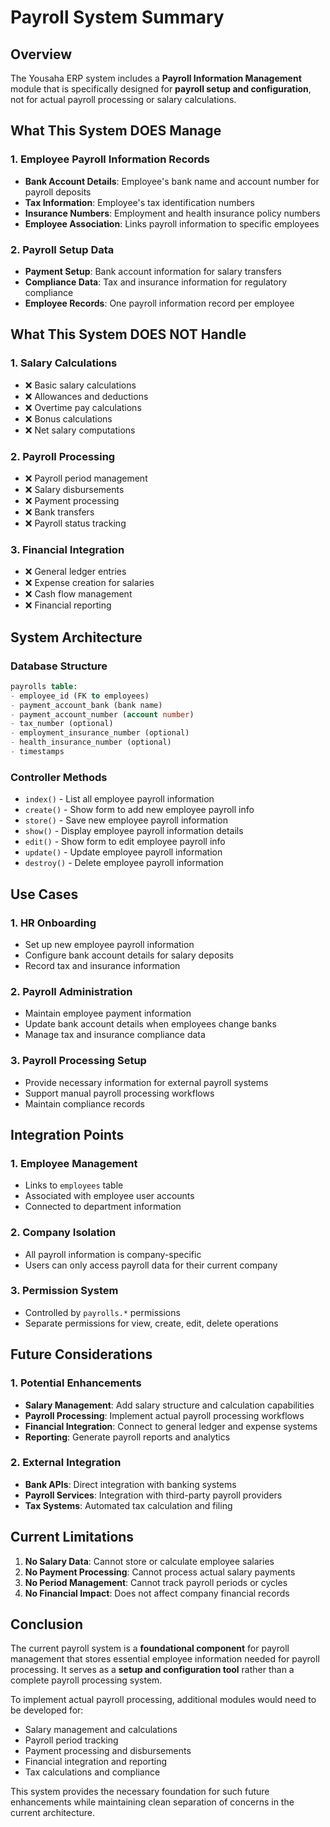 # Payroll System Summary

## Overview

The Yousaha ERP system includes a **Payroll Information Management** module that is specifically designed for **payroll setup and configuration**, not for actual payroll processing or salary calculations.

## What This System DOES Manage

### 1. Employee Payroll Information Records
- **Bank Account Details**: Employee's bank name and account number for payroll deposits
- **Tax Information**: Employee's tax identification numbers
- **Insurance Numbers**: Employment and health insurance policy numbers
- **Employee Association**: Links payroll information to specific employees

### 2. Payroll Setup Data
- **Payment Setup**: Bank account information for salary transfers
- **Compliance Data**: Tax and insurance information for regulatory compliance
- **Employee Records**: One payroll information record per employee

## What This System DOES NOT Handle

### 1. Salary Calculations
- ❌ Basic salary calculations
- ❌ Allowances and deductions
- ❌ Overtime pay calculations
- ❌ Bonus calculations
- ❌ Net salary computations

### 2. Payroll Processing
- ❌ Payroll period management
- ❌ Salary disbursements
- ❌ Payment processing
- ❌ Bank transfers
- ❌ Payroll status tracking

### 3. Financial Integration
- ❌ General ledger entries
- ❌ Expense creation for salaries
- ❌ Cash flow management
- ❌ Financial reporting

## System Architecture

### Database Structure
```sql
payrolls table:
- employee_id (FK to employees)
- payment_account_bank (bank name)
- payment_account_number (account number)
- tax_number (optional)
- employment_insurance_number (optional)
- health_insurance_number (optional)
- timestamps
```

### Controller Methods
- `index()` - List all employee payroll information
- `create()` - Show form to add new employee payroll info
- `store()` - Save new employee payroll information
- `show()` - Display employee payroll information details
- `edit()` - Show form to edit employee payroll info
- `update()` - Update employee payroll information
- `destroy()` - Delete employee payroll information

## Use Cases

### 1. HR Onboarding
- Set up new employee payroll information
- Configure bank account details for salary deposits
- Record tax and insurance information

### 2. Payroll Administration
- Maintain employee payment information
- Update bank account details when employees change banks
- Manage tax and insurance compliance data

### 3. Payroll Processing Setup
- Provide necessary information for external payroll systems
- Support manual payroll processing workflows
- Maintain compliance records

## Integration Points

### 1. Employee Management
- Links to `employees` table
- Associated with employee user accounts
- Connected to department information

### 2. Company Isolation
- All payroll information is company-specific
- Users can only access payroll data for their current company

### 3. Permission System
- Controlled by `payrolls.*` permissions
- Separate permissions for view, create, edit, delete operations

## Future Considerations

### 1. Potential Enhancements
- **Salary Management**: Add salary structure and calculation capabilities
- **Payroll Processing**: Implement actual payroll processing workflows
- **Financial Integration**: Connect to general ledger and expense systems
- **Reporting**: Generate payroll reports and analytics

### 2. External Integration
- **Bank APIs**: Direct integration with banking systems
- **Payroll Services**: Integration with third-party payroll providers
- **Tax Systems**: Automated tax calculation and filing

## Current Limitations

1. **No Salary Data**: Cannot store or calculate employee salaries
2. **No Payment Processing**: Cannot process actual salary payments
3. **No Period Management**: Cannot track payroll periods or cycles
4. **No Financial Impact**: Does not affect company financial records

## Conclusion

The current payroll system is a **foundational component** for payroll management that stores essential employee information needed for payroll processing. It serves as a **setup and configuration tool** rather than a complete payroll processing system.

To implement actual payroll processing, additional modules would need to be developed for:
- Salary management and calculations
- Payroll period tracking
- Payment processing and disbursements
- Financial integration and reporting
- Tax calculations and compliance

This system provides the necessary foundation for such future enhancements while maintaining clean separation of concerns in the current architecture.
